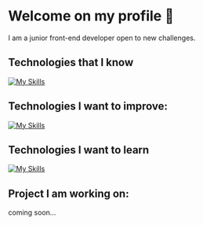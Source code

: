 # Welcome on my profile 👋

I am a junior front-end developer open to new challenges.

## Technologies that I know

[![My Skills](https://skillicons.dev/icons?i=html,css,sass,git,github,js,tailwind,react,pwa)](https://skillicons.dev)

## Technologies I want to improve:

[![My Skills](https://skillicons.dev/icons?i=js,react)](https://skillicons.dev)

## Technologies I want to learn

[![My Skills](https://skillicons.dev/icons?i=ts,graphql,next)](https://skillicons.dev)

## Project I am working on:

coming soon...
